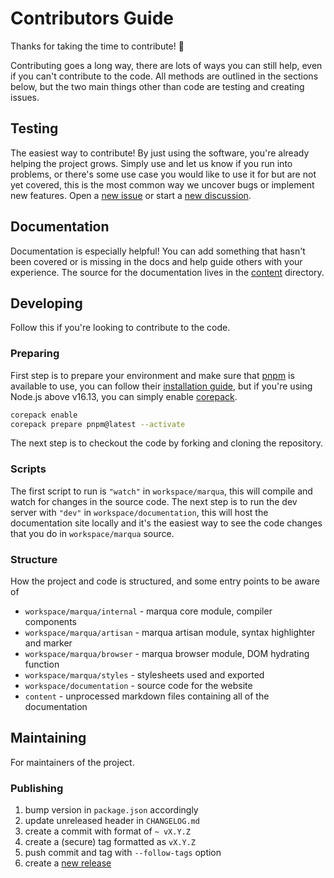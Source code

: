 # Contributors Guide

Thanks for taking the time to contribute! 🎉

Contributing goes a long way, there are lots of ways you can still help, even if you can't contribute to the code. All methods are outlined in the sections below, but the two main things other than code are testing and creating issues.

## Testing

The easiest way to contribute! By just using the software, you're already helping the project grows. Simply use and let us know if you run into problems, or there's some use case you would like to use it for but are not yet covered, this is the most common way we uncover bugs or implement new features. Open a [new issue](https://github.com/ignatiusmb/marqua/issues/new/choose) or start a [new discussion](https://github.com/ignatiusmb/marqua/discussions/new).

## Documentation

Documentation is especially helpful! You can add something that hasn't been covered or is missing in the docs and help guide others with your experience. The source for the documentation lives in the [content](content) directory.

## Developing

Follow this if you're looking to contribute to the code.

### Preparing

First step is to prepare your environment and make sure that [pnpm](https://pnpm.io/) is available to use, you can follow their [installation guide](https://pnpm.io/installation), but if you're using Node.js above v16.13, you can simply enable [corepack](https://nodejs.org/api/corepack.html).

```bash
corepack enable
corepack prepare pnpm@latest --activate
```

The next step is to checkout the code by forking and cloning the repository.

### Scripts

The first script to run is `"watch"` in `workspace/marqua`, this will compile and watch for changes in the source code. The next step is to run the dev server with `"dev"` in `workspace/documentation`, this will host the documentation site locally and it's the easiest way to see the code changes that you do in `workspace/marqua` source.

### Structure

How the project and code is structured, and some entry points to be aware of

- `workspace/marqua/internal` - marqua core module, compiler components
- `workspace/marqua/artisan` - marqua artisan module, syntax highlighter and marker
- `workspace/marqua/browser` - marqua browser module, DOM hydrating function
- `workspace/marqua/styles` - stylesheets used and exported
- `workspace/documentation` - source code for the website
- `content` - unprocessed markdown files containing all of the documentation

## Maintaining

For maintainers of the project.

### Publishing

1. bump version in `package.json` accordingly
2. update unreleased header in `CHANGELOG.md`
3. create a commit with format of `~ vX.Y.Z`
4. create a (secure) tag formatted as `vX.Y.Z`
5. push commit and tag with `--follow-tags` option
6. create a [new release](https://github.com/ignatiusmb/marqua/releases)
